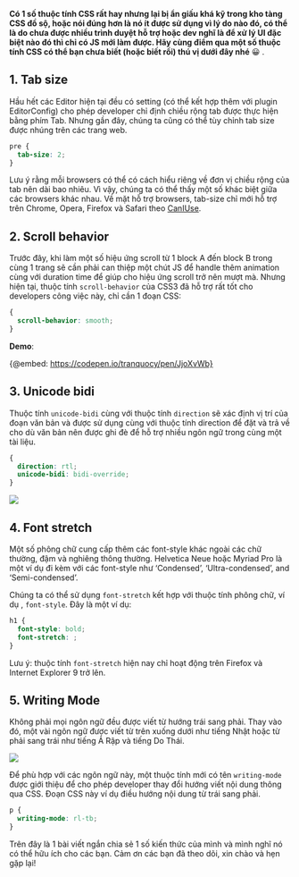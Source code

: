 **Có 1 số thuộc tính CSS rất hay nhưng lại bị ẩn giấu khá kỹ trong kho tàng CSS đồ sộ, hoặc nói đúng hơn là nó ít được sử dụng vì lý do nào đó, có thể là do chưa được nhiều trình duyệt hỗ trợ hoặc dev nghĩ là để xử lý UI đặc biệt nào đó thì chỉ có JS mới làm được. Hãy cùng điểm qua một số thuộc tính CSS có thể bạn chưa biết (hoặc biết rồi) thú vị dưới đây nhé** :grinning: .

## 1. Tab size
Hầu hết các Editor hiện tại đều có setting (có thể kết hợp thêm với plugin EditorConfig)  cho phép developer chỉ định chiều rộng tab được thực hiện bằng phím Tab. Nhưng gần đây, chúng ta cũng có thể tùy chỉnh tab size được nhúng trên các trang web.

```css
pre {
  tab-size: 2;
}
```

Lưu ý rằng mỗi browsers có thể có cách hiểu riêng về đơn vị chiều rộng của tab nên dài bao nhiêu. Vì vậy, chúng ta có thể thấy một số khác biệt giữa các browsers khác nhau. Về mặt hỗ trợ browsers, tab-size chỉ mới hỗ trợ trên Chrome, Opera, Firefox và Safari theo [CanIUse](http://caniuse.com/#feat=css3-tabsize).

## 2. Scroll behavior
Trước đây, khi làm một số hiệu ứng scroll từ 1 block A đến block B trong cùng 1 trang sẽ cần phải can thiệp một chút JS để handle thêm animation cùng với duration time để giúp cho hiệu ứng scroll trở nên mượt mà. Nhưng hiện tại, thuộc tính `scroll-behavior` của CSS3 đã hỗ trợ rất tốt cho developers công việc này, chỉ cần 1 đoạn CSS:

```css
{
  scroll-behavior: smooth;
}
```

**Demo**:

{@embed: https://codepen.io/tranquocy/pen/JjoXvWb}

## 3. Unicode bidi
Thuộc tính `unicode-bidi` cùng với thuộc tính `direction` sẽ xác định vị trí của đoạn văn bản và được sử dụng cùng với thuộc tính direction để đặt và trả về  cho dù văn bản nên được ghi đè để hỗ trợ nhiều ngôn ngữ trong cùng một tài liệu.

```css
{
  direction: rtl;
  unicode-bidi: bidi-override;
}
```

![](https://images.viblo.asia/1a776c75-474e-48a1-8b9b-8bf3c3280c81.jpg)

## 4. Font stretch
Một số phông chữ cung cấp thêm các font-style khác ngoài các chữ thường, đậm và nghiêng thông thường. Helvetica Neue hoặc Myriad Pro là một ví dụ đi kèm với các font-style như ‘Condensed’, ‘Ultra-condensed’, and ‘Semi-condensed’.

Chúng ta có thể sử dụng `font-stretch` kết hợp với thuộc tính phông chữ, ví dụ , `font-style`. Đây là một ví dụ:
```css
h1 {
  font-style: bold;
  font-stretch: ;
}
```

Lưu ý: thuộc tính `font-stretch` hiện nay chỉ hoạt động trên Firefox và Internet Explorer 9 trở lên.

## 5. Writing Mode
Không phải mọi ngôn ngữ đều được viết từ hướng trái sang phải. Thay vào đó, một vài ngôn ngữ được viết từ trên xuống dưới như tiếng Nhật hoặc từ phải sang trái như tiếng Ả Rập và tiếng Do Thái.

![](https://images.viblo.asia/0df8c9fe-0d84-4866-b240-788b2a778814.jpg)

Để phù hợp với các ngôn ngữ này, một thuộc tính mới có tên `writing-mode` được giới thiệu để cho phép developer thay đổi hướng viết nội dung thông qua CSS. Đoạn CSS này ví dụ điều hướng nội dung từ trái sang phải.

```css
p {
  writing-mode: rl-tb;
}
```

Trên đây là 1 bài viết ngắn chia sẻ 1 số kiến thức của mình và mình nghĩ nó có thể hữu ích cho các bạn. Cảm ơn các bạn đã theo dõi, xin chào và hẹn gặp lại!